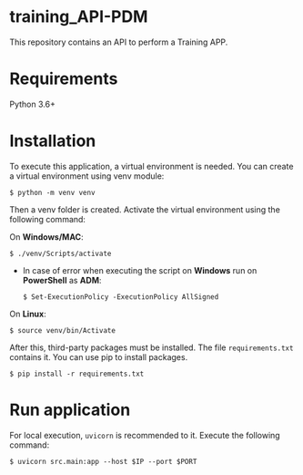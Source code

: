 # training_API-PDM
This repository contains an API to perform a Training APP.

# Requirements

Python 3.6+

# Installation

To execute this application, a virtual environment is needed. You can create a virtual environment using venv module:

```
$ python -m venv venv
```

Then a venv folder is created. Activate the virtual environment using the following command:

On **Windows/MAC**:
```
$ ./venv/Scripts/activate
```
- In case of error when executing the script on **Windows** run on **PowerShell** as **ADM**:
  ```
  $ Set-ExecutionPolicy -ExecutionPolicy AllSigned
  ```

On **Linux**:
```
$ source venv/bin/Activate
```

After this, third-party packages must be installed. The file `requirements.txt` contains it. You can use pip to install packages.

```
$ pip install -r requirements.txt
```

# Run application

For local execution, `uvicorn` is recommended to it. Execute the following command:

```
$ uvicorn src.main:app --host $IP --port $PORT
```
